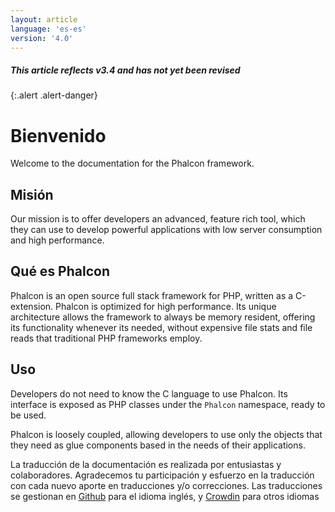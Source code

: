 ```yaml
---
layout: article
language: 'es-es'
version: '4.0'
---
```

##### This article reflects v3.4 and has not yet been revised

{:.alert .alert-danger}

# Bienvenido

Welcome to the documentation for the Phalcon framework.

## Misión

Our mission is to offer developers an advanced, feature rich tool, which they can use to develop powerful applications with low server consumption and high performance.

## Qué es Phalcon

Phalcon is an open source full stack framework for PHP, written as a C-extension. Phalcon is optimized for high performance. Its unique architecture allows the framework to always be memory resident, offering its functionality whenever its needed, without expensive file stats and file reads that traditional PHP frameworks employ.

## Uso

Developers do not need to know the C language to use Phalcon. Its interface is exposed as PHP classes under the `Phalcon` namespace, ready to be used.

Phalcon is loosely coupled, allowing developers to use only the objects that they need as glue components based in the needs of their applications.

<div class="alert alert-danger">
    <p>
        La traducción de la documentación es realizada por entusiastas y colaboradores. Agradecemos tu participación y esfuerzo en la traducción con cada nuevo aporte en traducciones y/o correcciones. Las traducciones se gestionan en <a href="https://github.com/phalcon/docs">Github</a> para el idioma inglés, y <a href="https://crowdin.com/project/phalcon-documentation">Crowdin</a> para otros idiomas
    </p>
</div>

